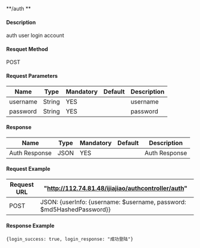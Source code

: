 **/auth **
#### Description
auth user login account
#### Resquet Method
POST
#### Request Parameters

| Name | Type | Mandatory | Default | Description |
| -- | -- | -- | -- | -- |
| username | String | YES |  | username |
| password    | String | YES |  | password |


#### Response
| Name | Type | Mandatory | Default | Description |
| -- | -- | -- | -- | -- |
| Auth Response | JSON | YES| | Auth Response |


#### Request Example

|Request URL | "http://112.74.81.48/ijiajiao/authcontroller/auth" |
| --| -- |
| POST| JSON: {userInfo: {username: $username, password: $md5HashedPassword}}|

#### Response Example

```
{login_success: true, login_response: "成功登陆"}
```



